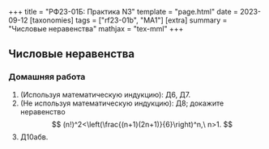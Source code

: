 +++
title = "РФ23-01Б: Практика N3"
template = "page.html"
date = 2023-09-12
[taxonomies]
tags = ["rf23-01b", "MA1"]
[extra]
summary = "Числовые неравенства"
mathjax = "tex-mml"
+++

<!-- more -->

## Числовые неравенства


### Домашняя работа

1. (Используя математическую индукцию): Д6, Д7.
2. (Не используя математическую индукцию): Д8; докажите неравенство
   $$
      (n!)^2<\left(\frac{(n+1)(2n+1)}{6}\right)^n,\ n>1.
   $$
3. Д10абв.